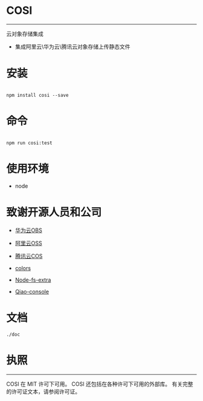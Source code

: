 # COSI
---

云对象存储集成


* 集成阿里云\华为云\腾讯云对象存储上传静态文件

# 安装

```

npm install cosi --save

```
# 命令

```

npm run cosi:test

```

# 使用环境

* node

# 致谢开源人员和公司

* [华为云OBS](https://github.com/huaweicloud/huaweicloud-sdk-nodejs-obs)


* [阿里云OSS](https://github.com/ali-sdk/ali-oss)

* [腾讯云COS](https://github.com/tencentyun/cos-nodejs-sdk-v5)

* [colors](https://github.com/Marak/colors.js)

* [Node-fs-extra](https://github.com/jprichardson/node-fs-extra)

* [Qiao-console](https://github.com/uikoo9/qiao-monorepo/tree/master/packages/qiao-console#readme)

# 文档

```
./doc
```

# 执照
---

COSI 在 MIT 许可下可用。 COSI 还包括在各种许可下可用的外部库。 有关完整的许可证文本，请参阅许可证。